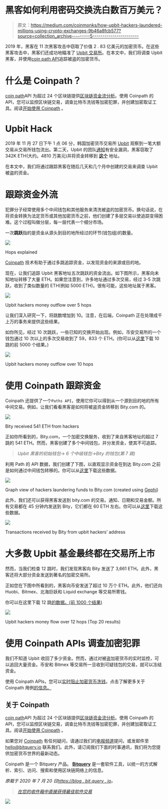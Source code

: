 # 黑客如何利用密码交换洗白数百万美元？

> 原文：<https://medium.com/coinmonks/how-upbit-hackers-laundered-millions-using-crypto-exchanges-9b46a8fcb577?source=collection_archive---------5----------------------->

2019 年，黑客在 11 次黑客攻击中窃取了价值 2 . 83 亿美元的加密货币。在这些黑客攻击中，黑客们还成功地瞄准了 [Upbit 交易所](https://sg.upbit.com/)。在本文中，我们将调查 Upbit 黑客，并使用[coin path API](https://bitquery.io/products/coinpath?utm_source=blog&utm_medium=upbit)追踪被盗的加密货币。

# 什么是 Coinpath？

[coin path](https://bitquery.io/products/coinpath?utm_source=blog&utm_medium=upbit)API 为超过 24 个区块链提供[区块链资金流分析](https://blog.bitquery.io/coinpath-blockchain-money-flow-apis)。使用 Coinpath 的 API，您可以监控区块链交易，调查比特币洗钱等加密犯罪，并创建加密取证工具。阅读[开始使用 Coinpath](https://blog.bitquery.io/coinpath-api-get-start) 。

# Upbit Hack

2019 年 11 月 27 日下午 1 点 06 分，韩国加密货币交易所 [Upbit](https://sg.upbit.com/) 观察到一笔大额交易从交易所钱包流出。第二天，Upbit 的团队[通知](https://upbit.com/service_center/notice?id=1085)有安全漏洞，黑客窃取了 342K ETH(大约。4810 万美元)并将资金转移到 [**这个**](https://explorer.bitquery.io/ethereum/address/0xa09871aeadf4994ca12f5c0b6056bbd1d343c029) 地址。

在本文中，我们将通过跟踪黑客在随后几天和几个月中创建的交易来调查 Upbit 被盗的资金。

# 跟踪资金外流

犯罪分子经常使用多个中间钱包和其他服务来清洗被盗的加密货币。换句话说，在将资金转换为法定货币或其他加密货币之前，他们创建了多层交易以使追踪变得困难。这个过程叫做分层，每一层代表一个细分市场。

一次**跳跃**指的是资金从源头到目的地所经过的环节(钱包组)的数量。

![](img/c042d50e2be39f617c9b8c6a2205f30a.png)

Hops explained

[Coinpath](https://bitquery.io/products/coinpath?utm_source=blog&utm_medium=upbit) 技术有助于通过多跳追踪资金，以发现资金的来源或目的地。

现在，让我们追踪 Upbit 黑客地址五次跳跃的资金流出。如下图所示，黑客向未知地址转移了大量 ETH。如果您注意到，许多地址通过多次交易，经过 3-5 次跳跃，收到了类似数量的 ETH(例如 5000 ETH)。很有可能，这些地址属于黑客。

![](img/3ae1f7a7db35b4ca3082558d53e27a2c.png)

Upbit hackers money outflow over 5 hops

让我们深入研究一下，将跳数增加到 10。注意，在后端，Coinpath 正在处理成千上万的事务来提供这些结果。

如你所见，经过 10 次跳跃，一些已知的交换开始出现。例如，币安交易所的一个钱包通过 10 次以上的多次交易收到了 59，833 个 ETH。(你可以从[这里](https://blog.bitquery.io/wp-content/uploads/2020/07/upbit_hacker_10_hops_5000_results.csv)下载 10 跳的前 5000 个结果。)

![](img/7c208dcdff7276535d58402945f4bda1.png)

Upbit hackers money outflow over 10 hops

# 使用 Coinpath 跟踪资金

Coinpath 还提供了一个`Paths API`，使用它你可以得到从一个源到目的地的所有中间交易。例如，让我们看看黑客是如何将被盗资金转移到 Bity.com 的。

![](img/d3dfe819fcda9cda06f35c2822f799e1.png)

Bity received 541 ETH from hackers

正如你所看到的，Bity.com，一个加密交换服务，收到了来自黑客地址的超过 7 跳的 541 ETH。然而，黑客创建了多个中间钱包，并分发资金，使其不可追踪。

> *Upbit 黑客的初始钱包→ 6 个中级钱包→Bity 的钱包(第 7 跳)*

利用 Path 的 API 数据，我们创建了下图，以直观显示资金在到达 Bity.com 之前是如何通过中间钱包转移的。你可以从[这里](https://blog.bitquery.io/wp-content/uploads/2020/07/upbit_hacker_bity_wallet_path_7_hops.json)下载这些数据。

![](img/f08cbe982ea4bc5cd22cff666adfba65.png)

Graph view of hackers laundering funds to Bity.com (created using [Gephi](https://gephi.org/))

此外，我们还可以获得黑客发送到 bity.com 的交易。通知、日期和交易金额。所有交易都在 45 分钟内发送到 Bity，它们都在 60 ETH 左右。你可以从[这里](https://blog.bitquery.io/wp-content/uploads/2020/07/upbit_hacker_transactions_sent_to_bity_on_7_hops.csv)下载这些数据。

![](img/8e6e94022d433729f15051f45e382304.png)

Transactions received by Bity from upbit hackers’ address

# 大多数 Upbit 基金最终都在交易所上市

然而，当我们检查 12 跳时，我们发现黑客向 Bity 发送了 3,661 ETH。此外，黑客还将大部分资金发送到著名的加密交易所。

正如您在下图中所看到的，黑客向币安发送了超过 10 万个 ETH。此外，他们还向 Huobi、Bitmex、北海巨妖和 Liquid exchange 等交易所寄钱。

你可以在这里下载 12 跳[的数据。(前 1000 个结果)](https://blog.bitquery.io/wp-content/uploads/2020/07/Bloxy_bitquery_upbit_hacker_investigation_aggregate_results_12_hops.csv)

![](img/9fa080979e84d67729eff0bac89729f6.png)

Upbit hackers money flow over 12 hops (Top 20 results)

# 使用 Coinpath APIs 调查加密犯罪

我们不知道 Upbit 收回了多少资金。然而，通过对被盗加密货币的实时监控，可以追回大量资金。币安和 Bitmex 等交易所一旦收到可疑钱包的交易，就可以冻结资金。

使用 Coinpath APIs，您可以[实时阻止加密货币洗钱](https://blog.bitquery.io/twitter-hack-tracking-bitcoin-using-coinpath)。点击了解更多关于 Coinpath 用例[的信息。](https://blog.bitquery.io/coinpath-blockchain-money-flow-apis)

## 关于 Coinpath

[coin path](http://bitquery.io/products/coinpath?utm_source=about)API 为超过 24 个区块链提供[区块链资金流分析](https://blog.bitquery.io/coinpath-blockchain-money-flow-apis)。使用 Coinpath 的 API，您可以监控区块链交易，调查比特币洗钱等加密犯罪，并创建加密取证工具。阅读[开始使用 Coinpath](https://blog.bitquery.io/coinpath-api-get-start) 。

如果您对 [Coinpath](http://bitquery.io/products/coinpath?utm_source=blog) 有任何疑问，请通过我们的[电报频道](https://t.me/Bloxy_info)提问，或发邮件至 [hello@bitquery.io](mailto:hello@bitquery.io) 联系我们。此外，请订阅我们下面的时事通讯，我们将为您提供加密货币世界的最新动态。

Coinpath 是一个 Bitquery 产品。 [**Bitquery**](https://bitquery.io?source=blog&utm_medium=about_coinpath) 是一套软件工具，以统一的方式解析、索引、访问、搜索和使用区块链网络上的信息。

*原载于 2020 年 7 月 20 日*[*https://blog . bit query . io*](https://blog.bitquery.io/upbit-hack-crypto-money-laundering)*。*

> [*在您的收件箱中直接获得最佳软件交易*](https://coincodecap.com/?utm_source=coinmonks)

[![](img/a6f44409f653ee42ed7459fe6026904b.png)](https://coincodecap.com/?utm_source=coinmonks)
